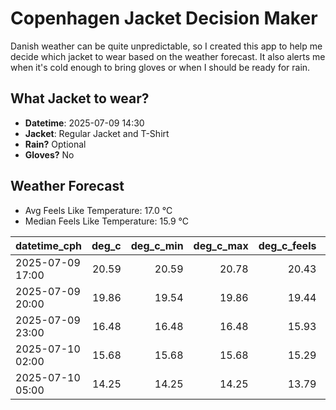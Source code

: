 
# Copenhagen Jacket Decision Maker

Danish weather can be quite unpredictable, so I created this app to help me decide which jacket to wear based on the weather forecast. 
It also alerts me when it's cold enough to bring gloves or when I should be ready for rain.

## What Jacket to wear?

- **Datetime**: 2025-07-09 14:30
- **Jacket**: Regular Jacket and T-Shirt
- **Rain?** Optional
- **Gloves?** No

## Weather Forecast
- Avg Feels Like Temperature: 17.0 °C
- Median Feels Like Temperature: 15.9 °C

| datetime_cph     |   deg_c |   deg_c_min |   deg_c_max |   deg_c_feels | weather   | wind   | rain   |
|:-----------------|--------:|------------:|------------:|--------------:|:----------|:-------|:-------|
| 2025-07-09 17:00 |   20.59 |       20.59 |       20.78 |         20.43 | Rain      | Low    | Low    |
| 2025-07-09 20:00 |   19.86 |       19.54 |       19.86 |         19.44 | Clouds    | Low    | None   |
| 2025-07-09 23:00 |   16.48 |       16.48 |       16.48 |         15.93 | Clouds    | Low    | None   |
| 2025-07-10 02:00 |   15.68 |       15.68 |       15.68 |         15.29 | Clouds    | Low    | None   |
| 2025-07-10 05:00 |   14.25 |       14.25 |       14.25 |         13.79 | Clouds    | Low    | None   |
        